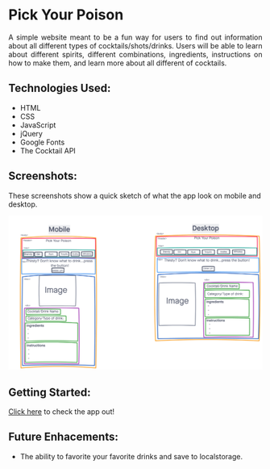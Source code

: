 # **Pick Your Poison**
<div style="text-align: justify"> A simple website meant to be a fun way for users to find out information about all different types of cocktails/shots/drinks. Users will be able to learn about different spirits, different combinations, ingredients, instructions on how to make them, and learn more about all different of cocktails.</div>

## Technologies Used:
- HTML
- CSS
- JavaScript
- jQuery
- Google Fonts
- The Cocktail API

## Screenshots:
These screenshots show a quick sketch of what the app look on mobile and desktop.

![Pick Your Poison wireframe](image/WireFrame.png)

## Getting Started:
[Click here](https://pick-your-poison1.vercel.app/) to check the app out!

## Future Enhacements:
- The ability to favorite your favorite drinks and save to localstorage.

